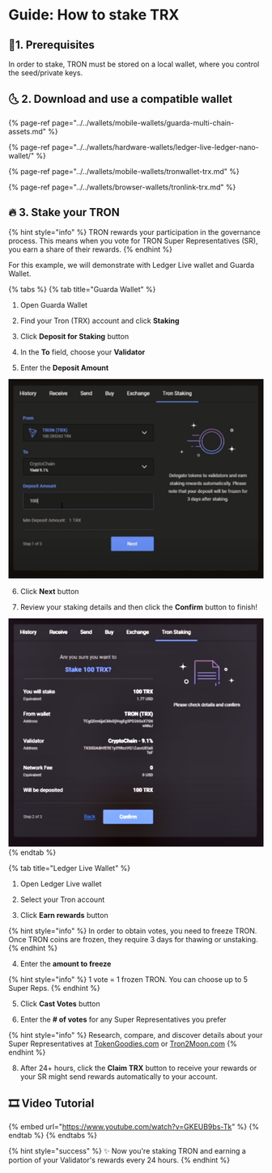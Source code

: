 # Guide: How to stake TRX

## 🏁1. Prerequisites

In order to stake, TRON must be stored on a local wallet, where you control the seed/private keys. 

## 🌜 2. Download and use a compatible wallet

{% page-ref page="../../wallets/mobile-wallets/guarda-multi-chain-assets.md" %}

{% page-ref page="../../wallets/hardware-wallets/ledger-live-ledger-nano-wallet/" %}

{% page-ref page="../../wallets/mobile-wallets/tronwallet-trx.md" %}

{% page-ref page="../../wallets/browser-wallets/tronlink-trx.md" %}

## 🔥 3. Stake your TRON

{% hint style="info" %}
TRON rewards your participation in the governance process. This means when you vote for TRON Super Representatives \(SR\), you earn a share of their rewards.
{% endhint %}

For this example, we will demonstrate with Ledger Live wallet and Guarda Wallet.

{% tabs %}
{% tab title="Guarda Wallet" %}
1. Open Guarda Wallet

2. Find your Tron \(TRX\) account and click **Staking**

3. Click **Deposit for Staking** button

4. In the **To** field, choose your **Validator**

5. Enter the **Deposit Amount**

![Staking to a TRON Validator](../../.gitbook/assets/tron1.png)

6. Click **Next** button  
  
7. Review your staking details and then click the **Confirm** button to finish!

![Reviewing your staking selection](../../.gitbook/assets/tron2.png)
{% endtab %}

{% tab title="Ledger Live Wallet" %}
1. Open Ledger Live wallet

2. Select your Tron account

3. Click **Earn rewards** button

{% hint style="info" %}
In order to obtain votes, you need to freeze TRON. Once TRON coins are frozen, they require 3 days for thawing or unstaking. 
{% endhint %}

4. Enter the **amount to freeze**

{% hint style="info" %}
1 vote = 1 frozen TRON. You can choose up to 5 Super Reps.
{% endhint %}

5. Click **Cast Votes** button

6. Enter the **\# of votes** for any Super Representatives you prefer

{% hint style="info" %}
Research, compare, and discover details about your Super Representatives at [TokenGoodies.com](https://www.tokengoodies.com/voterrewards) or [Tron2Moon.com](https://www.tron2moon.com/calculator.php)
{% endhint %}

8. After 24+ hours, click the **Claim TRX** button to receive your rewards or your SR might send rewards automatically to your account.

## 🎞 Video Tutorial

{% embed url="https://www.youtube.com/watch?v=GKEUB9bs-Tk" %}
{% endtab %}
{% endtabs %}

{% hint style="success" %}
✨ Now you're staking TRON and earning a portion of your Validator's rewards every 24 hours.
{% endhint %}

